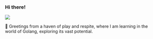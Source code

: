 ### Hi there!

![](https://komarev.com/ghpvc/?username=waiphyo285&style=flat-square)

🌱 Greetings from a haven of play and respite, where I am learning in the world of Golang, exploring its vast potential.



